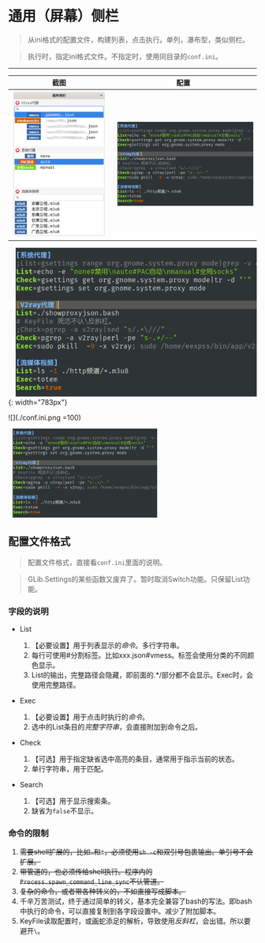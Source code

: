 # 通用（屏幕）侧栏


> 从ini格式的配置文件，构建列表，点击执行。单列，瀑布型，类似侧栏。

> 执行时，指定ini格式文件。不指定时，使用同目录的`conf.ini`。

---

截图|配置
--|--
![](./list-exec.png)|![](./conf.ini.png)

![](./conf.ini.png){: width="783px"}

![](./conf.ini.png =100)

<img src="./conf.ini.png" width = 60%  />


## 配置文件格式

> 配置文件格式，直接看`conf.ini`里面的说明。

> GLib.Settings的某些函数又废弃了。暂时取消Switch功能。只保留List功能。

### 字段的说明

- List

	1. 【必要设置】用于列表显示的*命令*。多行字符串。
	1. 每行可使用#分割标签。比如xxx.json#vmess。标签会使用分类的不同颜色显示。
	1. List的输出，完整路径会隐藏，即前面的.*/部分都不会显示。Exec时，会使用完整路径。

- Exec

	1. 【必要设置】用于点击时执行的*命令*。
	1. 选中的List条目的*完整字符串*，会直接附加到命令之后。

- Check

	1. 【可选】用于指定缺省选中高亮的条目，通常用于指示当前的状态。
	1. 单行字符串，用于匹配。

- Search

	1. 【可选】用于显示搜索条。
	1. 缺省为`false`不显示。


### 命令的限制

1. ~~需要shell扩展的，比如`~`和`*`，必须使用`sh -c`和双引号包裹输出。单引号不会扩展。~~
1. ~~带管道的，也必须传给shell执行。程序内的`Process.spawn_command_line_sync`不认管道。~~
1. ~~复杂的命令，或者带各种转义的，不如直接写成脚本。~~
1. 千辛万苦测试，终于通过简单的转义，基本完全兼容了bash的写法。即bash中执行的命令，可以直接复制到各字段设置中。减少了附加脚本。
1. KeyFile读取配置时，或画蛇添足的解析，导致使用*反斜杠*，会出错。所以要避开`\`。

